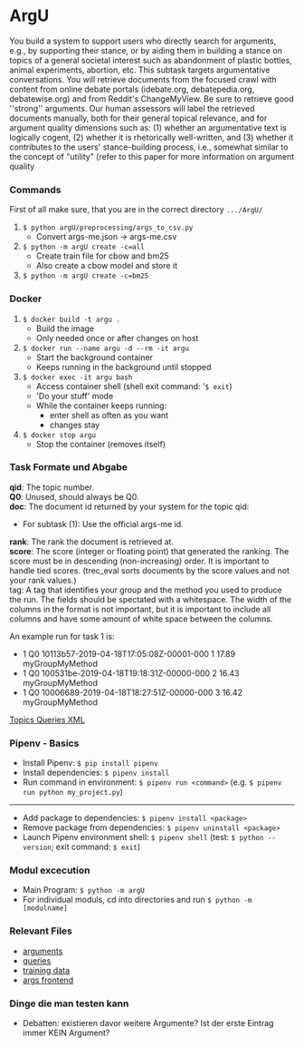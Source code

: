 # ArgU

You build a system to support users who directly search for arguments, e.g., by supporting their stance, or by aiding them in building a stance on topics of a general societal interest such as abandonment of plastic bottles, animal experiments, abortion, etc. This subtask targets argumentative conversations. You will retrieve documents from the focused crawl with content from online debate portals (idebate.org, debatepedia.org, debatewise.org) and from Reddit's ChangeMyView. Be sure to retrieve good ''strong'' arguments. Our human assessors will label the retrieved documents manually, both for their general topical relevance, and for argument quality dimensions such as: (1) whether an argumentative text is logically cogent, (2) whether it is rhetorically well-written, and (3) whether it contributes to the users' stance-building process, i.e., somewhat similar to the concept of "utility" (refer to this paper for more information on argument quality 

### Commands 

First of all make sure, that you are in the correct directory `.../ArgU/`

1. ` $ python argU/preprocessing/args_to_csv.py `
	- Convert args-me.json -> args-me.csv
2. ` $ python -m argU create -c=all `
	- Create train file for cbow and bm25
	- Also create a cbow model and store it
3. ` $ python -m argU create -c=bm25 `
### Docker

1. ` $ docker build -t argu . `
	- Build the image
	- Only needed once or after changes on host
2. ` $ docker run --name argu -d --rm -it argu `
	- Start the background container
	- Keeps running in the background until stopped
3. ` $ docker exec -it argu bash `
	- Access container shell (shell exit command: '` $ exit `)
	- 'Do your stuff' mode
	- While the container keeps running:
		- enter shell as often as you want
		- changes stay
4. ` $ docker stop argu `
	- Stop the container (removes itself)

### Task Formate und Abgabe

<b>qid</b>: The topic number.<br>
<b>Q0</b>: Unused, should always be Q0.<br>
<b>doc</b>: The document id returned by your system for the topic qid:<br>
* For subtask (1): Use the official args-me id.<br>

<b>rank</b>: The rank the document is retrieved at.<br>
<b>score</b>: The score (integer or floating point) that generated the ranking. The score must be in descending (non-increasing) order. It is important to handle tied scores. (trec_eval sorts documents by the score values and not your rank values.)<br>
tag: A tag that identifies your group and the method you used to produce the run.
The fields should be spectated with a whitespace. The width of the columns in the format is not important, but it is important to include all columns and have some amount of white space between the columns.

An example run for task 1 is:
- 1 Q0 10113b57-2019-04-18T17:05:08Z-00001-000 1 17.89 myGroupMyMethod
- 1 Q0 100531be-2019-04-18T19:18:31Z-00000-000 2 16.43 myGroupMyMethod
- 1 Q0 10006689-2019-04-18T18:27:51Z-00000-000 3 16.42 myGroupMyMethod

[Topics Queries XML](resources/topics-automatic-runs-task-1.xml)

### Pipenv - Basics
* Install Pipenv: ``` $ pip install pipenv ```
* Install dependencies: ``` $ pipenv install ```
* Run command in environment: ``` $ pipenv run <command> ``` (e.g. ``` $ pipenv run python my_project.py ```)
---
* Add package to dependencies: ``` $ pipenv install <package> ```
* Remove package from dependencies: ``` $ pipenv uninstall <package> ```
* Launch Pipenv environment shell: ``` $ pipenv shell ``` (test: ``` $ python --version ```; exit command: ``` $ exit ```)

### Modul excecution
* Main Program: ``` $ python -m argU ```
* For individual moduls, cd into directories and run ``` $ python -m [modulname] ```

### Relevant Files
* [arguments](https://zenodo.org/record/3274636#.XeAyUi03v4a)
* [queries](https://github.com/webis-de/SIGIR-19/blob/master/Data/topics.csv)
* [training data](https://git.informatik.uni-leipzig.de/lg80beba/argument-quality-evaluation/tree/master/Dataset%20Final%20Study)
* [args frontend](https://git.webis.de/args)

### Dinge die man testen kann
* Debatten: existieren davor weitere Argumente? Ist der erste Eintrag immer KEIN Argument?